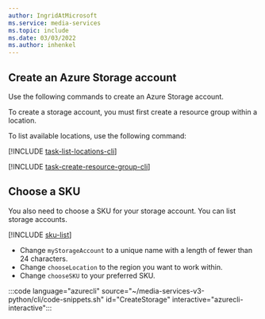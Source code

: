 ```yaml
---
author: IngridAtMicrosoft
ms.service: media-services 
ms.topic: include
ms.date: 03/03/2022
ms.author: inhenkel
---
```


<!-- ### Create a storage account -->

## Create an Azure Storage account

Use the following commands to create an Azure Storage account.

To create a storage account, you must first create a resource group within a location.

<!-- List locations -->

To list available locations, use the following command:

[!INCLUDE [task-list-locations-cli](task-list-locations-cli.md)]

<!-- Create a resource group -->

[!INCLUDE [task-create-resource-group-cli](task-create-resource-group-cli.md)]

## Choose a SKU

You also need to choose a SKU for your storage account. You can list storage accounts.

[!INCLUDE [sku-list](sku-list.md)]

- Change `myStorageAccount` to a unique name with a length of fewer than 24 characters.
- Change `chooseLocation` to the region you want to work within. 
- Change `chooseSKU` to your preferred SKU.

:::code language="azurecli" source="~/media-services-v3-python/cli/code-snippets.sh" id="CreateStorage" interactive="azurecli-interactive":::